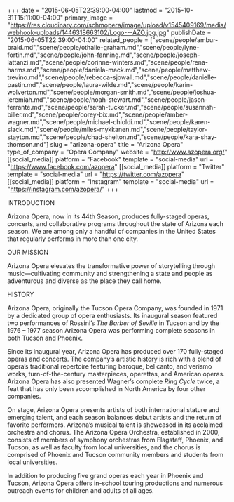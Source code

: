 +++
date = "2015-06-05T22:39:00-04:00"
lastmod = "2015-10-31T15:11:00-04:00"
primary_image = "https://res.cloudinary.com/schmopera/image/upload/v1545409169/media/webhook-uploads/1446318663102/Logo---AZO.jpg.jpg"
publishDate = "2015-06-05T22:39:00-04:00"
related_people = ["scene/people/ambur-braid.md","scene/people/othalie-graham.md","scene/people/lyne-fortin.md","scene/people/john-fanning.md","scene/people/joseph-lattanzi.md","scene/people/corinne-winters.md","scene/people/rena-harms.md","scene/people/daniela-mack.md","scene/people/matthew-trevino.md","scene/people/rebecca-sjowall.md","scene/people/danielle-pastin.md","scene/people/laura-wilde.md","scene/people/karin-wolverton.md","scene/people/morgan-smith.md","scene/people/joshua-jeremiah.md","scene/people/noah-stewart.md","scene/people/jason-ferrante.md","scene/people/sarah-tucker.md","scene/people/susannah-biller.md","scene/people/corey-bix.md","scene/people/amber-wagner.md","scene/people/michael-chioldi.md","scene/people/karen-slack.md","scene/people/miles-mykkanen.md","scene/people/taylor-stayton.md","scene/people/chad-shelton.md","scene/people/kara-shay-thomson.md"]
slug = "arizona-opera"
title = "Arizona Opera"
type_of_company = "Opera Company"
website = "http://www.azopera.org/"
[[social_media]]
platform = "Facebook"
template = "social-media"
url = "https://www.facebook.com/azopera"
[[social_media]]
platform = "Twitter"
template = "social-media"
url = "https://twitter.com/azopera"
[[social_media]]
platform = "Instagram"
template = "social-media"
url = "https://instagram.com/azopera/"
+++

INTRODUCTION

Arizona Opera, now in its 44th Season, produces fully-staged operas, concerts, and collaborative programs throughout the state of Arizona each season. We are among only a handful of companies in the United States that regularly performs in more than one city. 

OUR MISSION

Arizona Opera elevates the transformative power of storytelling through music—cultivating community and strengthening a state and people as adventurous and diverse as the place they call home.

HISTORY

Arizona Opera, originally the Tucson Opera Company, was founded in 1971 by a dedicated group of opera enthusiasts. Its inaugural season featured two performances of Rossini’s *The Barber of Seville* in Tucson and by the 1976 – 1977 season Arizona Opera was performing complete seasons in both Tucson and Phoenix.

Since its inaugural year, Arizona Opera has produced over 170 fully-staged operas and concerts. The company’s artistic history is rich with a blend of opera’s traditional repertoire featuring baroque, bel canto, and verismo works, turn-of-the-century masterpieces, operettas, and American operas. Arizona Opera has also presented Wagner’s complete *Ring Cycle* twice, a feat that has only been accomplished in North America by four other companies.

On stage, Arizona Opera presents artists of both international stature and emerging talent, and each season balances debut artists and the return of favorite performers. Arizona’s musical talent is showcased in its acclaimed orchestra and chorus. The Arizona Opera Orchestra, established in 2000, consists of members of symphony orchestras from Flagstaff, Phoenix, and Tucson, as well as faculty from local universities, and the chorus is comprised of Phoenix and Tucson community members and students from local universities.

In addition to producing five grand operas each year in Phoenix and Tucson, Arizona Opera offers in-school touring productions and numerous outreach events for children and adults of all ages.
